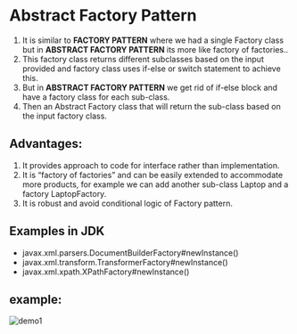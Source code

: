 # Abstract Factory Pattern
1. It is similar to **FACTORY PATTERN**  where we had  a single Factory class but in **ABSTRACT FACTORY PATTERN** its more like factory of factories.. 
2. This factory class returns different subclasses based on the input provided and factory class uses if-else or switch statement to achieve this.
3. But in **ABSTRACT FACTORY PATTERN** we get rid of if-else block and have a factory class for each sub-class.
4. Then an Abstract Factory class that will return the sub-class based on the input factory class. 

## Advantages:
1. It provides approach to code for interface rather than implementation.
2. It is “factory of factories” and can be easily extended to accommodate more products, for example we can add another sub-class Laptop and a factory LaptopFactory.
3. It is robust and avoid conditional logic of Factory pattern.

## Examples in JDK
- javax.xml.parsers.DocumentBuilderFactory#newInstance()
- javax.xml.transform.TransformerFactory#newInstance()
- javax.xml.xpath.XPathFactory#newInstance()

## example:
![demo1](https://cdn.journaldev.com/wp-content/uploads/2013/05/factory-pattern-java.png)